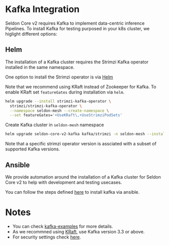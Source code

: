 # Kafka Integration

Seldon Core v2 requires Kafka to implement data-centric inference Pipelines.
To install Kafka for testing purposed in your k8s cluster, we higlight different options:
## Helm

The installation of a Kafka cluster requires the Strimzi Kafka operator installed in the same namespace.

One option to install the Strimzi operator is via [Helm](https://strimzi.io/docs/operators/in-development/full/deploying.html#deploying-cluster-operator-helm-chart-str)

Note that we recommend using KRaft instead of Zookeeper for Kafka. To enable KRaft set `featureGates` during installation via `helm`.

```bash
helm upgrade --install strimzi-kafka-operator \
  strimzi/strimzi-kafka-operator \
  --namespace seldon-mesh --create-namespace \
  --set featureGates='+UseKRaft\,+UseStrimziPodSets'
```

Create Kafka cluster in `seldon-mesh` namespace

```bash
helm upgrade seldon-core-v2-kafka kafka/strimzi -n seldon-mesh --install
```

Note that a specific strimzi operator version is assciated with a subset of supported Kafka versions.

## Ansible

We provide automation around the installation of a Kafka cluster for Seldon Core v2 to help with development and testing usecases.

You can follow the steps defined [here](../../ansible/README.md) to install kafka via ansible.

# Notes
- You can check [kafka-examples](https://github.com/strimzi/strimzi-kafka-operator/tree/main/examples/kafka) for more details.
- As we recommned using [KRaft](https://kafka.apache.org/documentation/#kraft), use Kafka version 3.3 or above.
- For security settings check [here](../../docs/source/contents/getting-started/kubernetes-installation/security/index.md#kafka).
